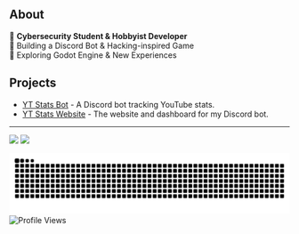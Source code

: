 ##  About
🔹 **Cybersecurity Student & Hobbyist Developer**  
🔹 Building a Discord Bot & Hacking-inspired Game  
🔹 Exploring Godot Engine & New Experiences

##  Projects
- [YT Stats Bot](https://discord.com/discovery/applications/896093740987453450) - A Discord bot tracking YouTube stats.
- [YT Stats Website](https://yt-stats.xyz) - The website and dashboard for my Discord bot.
<hr>
<a href="https://roadmap.sh/u/resad"><img width=50% src="https://roadmap.sh/card/wide/67df09f98342031660fbb2f5?variant=dark&roadmaps=javascript%2Cnodejs%2Ccyber-security%2Cfull-stack"/></a>
<a href="https://discord.com/users/615618687470403602"><img width=50% src="https://lanyard.cnrad.dev/api/615618687470403602?showDisplayName=false&theme=&" /></a>

![Snake animation](https://github.com/Resad-d/Resad-d/blob/output/github-contribution-grid-snake-dark.svg?raw=true&v=1)
![Profile Views](https://komarev.com/ghpvc/?username=Resad-d&color=blue)
